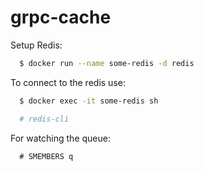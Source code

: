# grpc-cache #

Setup Redis:

```sh
  $ docker run --name some-redis -d redis
```

To connect to the redis use:

```sh
  $ docker exec -it some-redis sh
```

```sh
  # redis-cli
```

For watching the queue:
```#
  # SMEMBERS q
```
